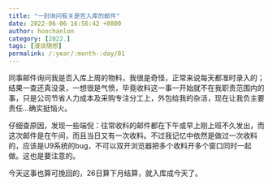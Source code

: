 ```yaml
---
title: "一封询问有关是否入库的邮件"
date: 2022-06-06 16:56:42 +0800
author: hoochanlon
category: [2022.]
tags: [漫谈随想]
permalink: /:year/:month-:day/01
---
```


同事邮件询问我是否入库上周的物料，我很是奇怪，正常来说每天都准时录入的；结果一查还真没录，一想很是气愤，毕竟收料这一事一开始就不在我职责范围内的事，只是公司节省人力成本及采购专注分工上，外包给我的杂活，现在让我负主要责任...确实挺恼火。

仔细查原因，发现一些端倪：往常收料的邮件都在下午或早上刚上班不久发出，而这次邮件是在午间，而且当日又有一次收料。不过我记忆中依然是做过一次收料的，应该是U9系统的bug，不可以双开浏览器把多个收料开多个窗口同时一起做。这也是要注意的。

<!-- more -->

今天这事也算可挽回的，26日算下月结算，就入库成今天了。
